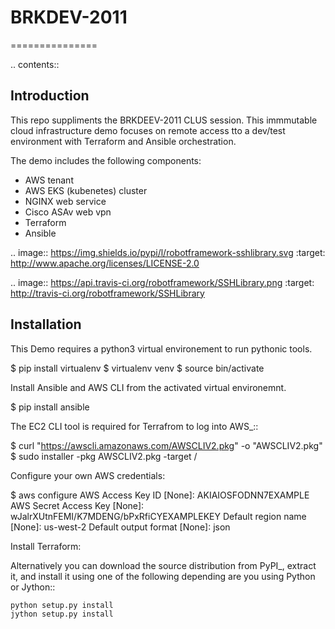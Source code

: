 # BRKDEV-2011
===============

.. contents::

Introduction
------------

This repo suppliments the BRKDEEV-2011 CLUS session. This immmutable cloud infrastructure demo focuses on remote access tto a dev/test environment with Terraform and Ansible orchestration.

The demo includes the following components:

- AWS tenant
- AWS EKS (kubenetes) cluster
- NGINX web service
- Cisco ASAv web vpn
- Terraform
- Ansible

.. image:: https://img.shields.io/pypi/l/robotframework-sshlibrary.svg
   :target: http://www.apache.org/licenses/LICENSE-2.0

.. image:: https://api.travis-ci.org/robotframework/SSHLibrary.png
   :target: http://travis-ci.org/robotframework/SSHLibrary


Installation
------------
This Demo requires a python3 virtual environement to run pythonic tools.

   $ pip install virtualenv
   $ virtualenv venv
   $ source bin/activate
   
   
Install Ansible and AWS CLI from the activated virtual environemnt.

   $ pip install ansible


The EC2 CLI tool is required for Terrafrom to log into AWS_::

   $ curl "https://awscli.amazonaws.com/AWSCLIV2.pkg" -o "AWSCLIV2.pkg"
   $ sudo installer -pkg AWSCLIV2.pkg -target /

Configure your own AWS credentials:

   $ aws configure
   AWS Access Key ID [None]: AKIAIOSFODNN7EXAMPLE
   AWS Secret Access Key [None]: wJalrXUtnFEMI/K7MDENG/bPxRfiCYEXAMPLEKEY
   Default region name [None]: us-west-2
   Default output format [None]: json
   
Install Terraform:

   
   
   




Alternatively you can download the source distribution from PyPI_, extract
it, and install it using one of the following depending are you using
Python or Jython::

    python setup.py install
    jython setup.py install
